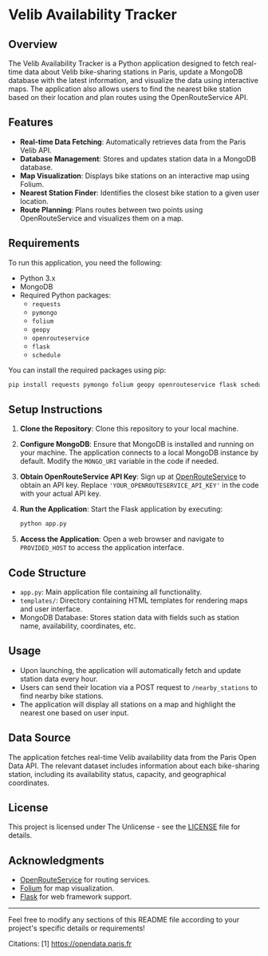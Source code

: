 # Velib Availability Tracker

## Overview
The Velib Availability Tracker is a Python application designed to fetch real-time data about Velib bike-sharing stations in Paris, update a MongoDB database with the latest information, and visualize the data using interactive maps. The application also allows users to find the nearest bike station based on their location and plan routes using the OpenRouteService API.

## Features
- **Real-time Data Fetching**: Automatically retrieves data from the Paris Velib API.
- **Database Management**: Stores and updates station data in a MongoDB database.
- **Map Visualization**: Displays bike stations on an interactive map using Folium.
- **Nearest Station Finder**: Identifies the closest bike station to a given user location.
- **Route Planning**: Plans routes between two points using OpenRouteService and visualizes them on a map.

## Requirements
To run this application, you need the following:
- Python 3.x
- MongoDB
- Required Python packages:
  - `requests`
  - `pymongo`
  - `folium`
  - `geopy`
  - `openrouteservice`
  - `flask`
  - `schedule`

You can install the required packages using pip:

```bash
pip install requests pymongo folium geopy openrouteservice flask schedule
```

## Setup Instructions

1. **Clone the Repository**:
   Clone this repository to your local machine.

2. **Configure MongoDB**:
   Ensure that MongoDB is installed and running on your machine. The application connects to a local MongoDB instance by default. Modify the `MONGO_URI` variable in the code if needed.

3. **Obtain OpenRouteService API Key**:
   Sign up at [OpenRouteService](https://openrouteservice.org/sign-up/) to obtain an API key. Replace `'YOUR_OPENROUTESERVICE_API_KEY'` in the code with your actual API key.

4. **Run the Application**:
   Start the Flask application by executing:

   ```bash
   python app.py
   ```

5. **Access the Application**:
   Open a web browser and navigate to `PROVIDED_HOST` to access the application interface.

## Code Structure

- `app.py`: Main application file containing all functionality.
- `templates/`: Directory containing HTML templates for rendering maps and user interface.
- MongoDB Database: Stores station data with fields such as station name, availability, coordinates, etc.

## Usage

- Upon launching, the application will automatically fetch and update station data every hour.
- Users can send their location via a POST request to `/nearby_stations` to find nearby bike stations.
- The application will display all stations on a map and highlight the nearest one based on user input.

## Data Source

The application fetches real-time Velib availability data from the Paris Open Data API. The relevant dataset includes information about each bike-sharing station, including its availability status, capacity, and geographical coordinates.

## License

This project is licensed under The Unlicense - see the [LICENSE](LICENSE) file for details.

## Acknowledgments

- [OpenRouteService](https://openrouteservice.org/) for routing services.
- [Folium](https://python-visualization.github.io/folium/) for map visualization.
- [Flask](https://flask.palletsprojects.com/) for web framework support.

---

Feel free to modify any sections of this README file according to your project's specific details or requirements!

Citations:
[1] https://opendata.paris.fr

